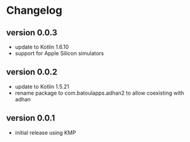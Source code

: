 # Changelog

## version 0.0.3
- update to Kotlin 1.6.10
- support for Apple Silicon simulators

## version 0.0.2
- update to Kotlin 1.5.21
- rename package to com.batoulapps.adhan2 to allow coexisting with adhan

## version 0.0.1
- initial release using KMP
